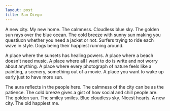 ```yaml
---
layout: post
title: San Diego
---
```


A new city. My new home. The calmness. Cloudless blue sky. The golden sun rays over the blue ocean. The cold breeze with sunny sun making you questiuon whether you need a jacket or not. Surfers trying to ride each wave in style. Dogs being their happiest running around.

A place where the sunsets has healing powers. A place where a beach doesn't need music. A place where all I want to do is write and not worry about anything. A place where every photograph of nature feels like a painting, a scenery, something out of a movie. A place you want to wake up early just to have more sun. 

The aura reflects in the people here. The calmness of the city can be as the patience. The cold breeze gives a gist of how social and chill people are. The golden sun. The smiley smiles. Blue cloudless sky. Nicest hearts. A new city. The old happiest me.
